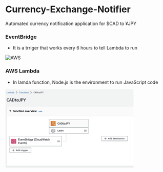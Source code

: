 # Currency-Exchange-Notifier

Automated currency notification application for $CAD to ¥JPY

### EventBridge
- It is a trriger that works every 6 hours to tell Lambda to run
<img alt="AWS" src="https://github.com/ShingoTennichi/Currency-Exchange-Notifier/blob/main/Images/Lambda%20Code.png" width="400" />

### AWS Lambda
- In lamda function, Node.js is the environment to run JavaScript code

<img alt="AWS" src="https://github.com/ShingoTennichi/Currency-Exchange-Notifier/blob/main/Images/Lambda%20Function%20-%20Overview.png" width="400" />
